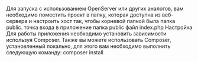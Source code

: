 Для запуска с использованием OpenServer или других аналогов, вам необходимо поместить проект в папку, которая доступна из веб-сервера и настроить хост так, чтобы корневой папкой была папка public. точка входа в приложение папка public файл index.php Настройка Для работы приложения необходимо установить зависимости используя Composer. Также вы можете использовать Composer, установленный локально, для этого вам необходимо выполнить следующую команду: composer install
